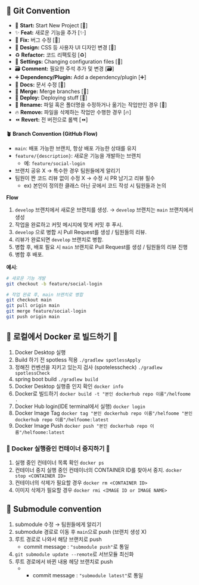 ## 🎯 Git Convention

- 🎉 **Start:** Start New Project [:tada:]
- ✨ **Feat:** 새로운 기능을 추가 [:sparkles:]
- 🐛 **Fix:** 버그 수정 [:bug:]
- 🎨 **Design:** CSS 등 사용자 UI 디자인 변경 [:art:]
- ♻️ **Refactor:** 코드 리팩토링 [:recycle:]
- 🔧 **Settings:** Changing configuration files [:wrench:]
- 🗃️ **Comment:** 필요한 주석 추가 및 변경 [:card_file_box:]
- ➕ **Dependency/Plugin:** Add a dependency/plugin [:heavy_plus_sign:]
- 📝 **Docs:** 문서 수정 [:memo:]
- 🔀 **Merge:** Merge branches [:twisted_rightwards_arrows:]
- 🚀 **Deploy:** Deploying stuff [:rocket:]
- 🚚 **Rename:** 파일 혹은 폴더명을 수정하거나 옮기는 작업만인 경우 [:truck:]
- 🔥 **Remove:** 파일을 삭제하는 작업만 수행한 경우 [:fire:]
- ⏪️ **Revert:** 전 버전으로 롤백 [:rewind:]

**🪴 Branch Convention (GitHub Flow)**

- `main`: 배포 가능한 브랜치, 항상 배포 가능한 상태를 유지
- `feature/{description}`: 새로운 기능을 개발하는 브랜치
    - 예: `feature/social-login`
- 브랜치 공유 X → 특수한 경우 팀원들에게 알리기
- 팀원이 짠 코드 리뷰 없이 수정 X → 수정 시 PR 남기고 리뷰 필수
    - ex) 본인이 정의한 클래스 아닌 곳에서 코드 작성 시 팀원들과 논의

**Flow**

1. `develop` 브랜치에서 새로운 브랜치를 생성. → `develop` 브랜치는 `main` 브랜치에서 생성
2. 작업을 완료하고 커밋 메시지에 맞게 커밋 후 푸시.
3. `develop` 으로 병합 시 Pull Request를 생성 / 팀원들의 리뷰.
4. 리뷰가 완료되면 `develop` 브랜치로 병합.
5. 병합 후, 배포 필요 시 `main` 브랜치로 Pull Request를 생성 / 팀원들의 리뷰 진행
6. 병합 후 배포.

**예시**:

```bash
# 새로운 기능 개발
git checkout -b feature/social-login

# 작업 완료 후, main 브랜치로 병합
git checkout main
git pull origin main
git merge feature/social-login
git push origin main
```

## 🐋 로컬에서 Docker 로 빌드하기 🐋

1. Docker Desktop 실행
2. Build 하기 전 spotless 적용 ```./gradlew spotlessApply```
3. 정해진 컨벤션을 지키고 있는지 검사 (spotelesscheck) ```./gradlew spotlessCheck```
4. spring boot build ```./gradlew build```
5. Docker Desktop 실행중 인지 확인 ```docker info```
6. Docker로 빌드하기 ```docker build -t "본인 dockerhub repo 이름"/helfoome . ```
7. Docker Hub login(IDE terminal에서 실행) ```docker login```
8. Docker Image Tag ```docker tag "본인 dockerhub repo 이름"/helfoome "본인 dockerhub repo 이름"/helfoome:latest```
9. Docker Image Push ```docker push "본인 dockerhub repo 이름"/helfoome:latest```

### 🐋 Docker 실행중인 컨테이너 중지하기 🐋
1. 실행 중인 컨테이너 목록 확인 ```docker ps```
2. 컨테이너 중지 실행 중인 컨테이너의 CONTAINER ID를 찾아서 중지. ```docker stop <CONTAINER ID>```
3. 컨테이너의 삭제가 필요할 경우 ```docker rm <CONTAINER ID>```
4. 이미지 삭제가 필요할 경우 ```docker rmi <IMAGE ID or IMAGE NAME>```

## 🔧 Submodule convention
1. submodule 수정 → 팀원들에게 알리기
2. submodule 경로로 이동 후 ```main```으로 push (브랜치 생성 X)
3. 루트 경로로 나와서 해당 브랜치로 push
    - commit message : ```"submodule push"```로 통일
4. ```git submodule update --remote```로 서브모듈 최신화
5. 루트 경로에서 바뀐 내용 헤당 브랜치로 push
    - - commit message : ```"submodule latest"```로 통일